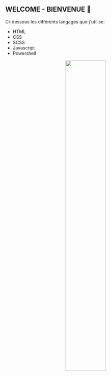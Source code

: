<!-- Description-->
## WELCOME - BIENVENUE 👋  

<p>Ci-dessous les différents langages que j'utilise:</p>  
<ul>
    <li>HTML</li>
    <li>CSS</li>
    <li>SCSS</li>
    <li>Javascript</li>
    <li>Powershell</li>
</ul>

<p align="center">
    <img width="50%" src="https://media0.giphy.com/media/v1.Y2lkPTc5MGI3NjExZ2Fqa3pkZjVsZm9ycGN6d3hvYXVzMWhzcDNqMnhxOW9vb2JpdmNyMiZlcD12MV9pbnRlcm5hbF9naWZfYnlfaWQmY3Q9Zw/FcqKy4Kj7XOK0hCW4g/giphy.gif" />
</p>
<!--

Here are some ideas to get you started:
- 🔭 I’m currently working on ...
- 🌱 I’m currently learning ...
- 👯 I’m looking to collaborate on ...
- 🤔 I’m looking for help with ...
- 💬 Ask me about ...
- 📫 How to reach me: ...
- 😄 Pronouns: ...
- ⚡ Fun fact: ...
-->
